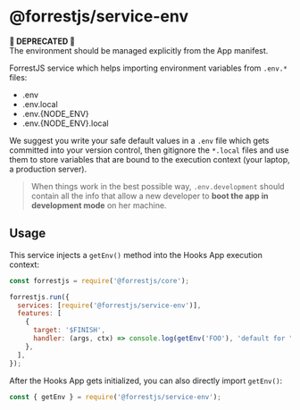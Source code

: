 # @forrestjs/service-env

**🚧 DEPRECATED 🚧**  
The environment should be managed explicitly from the App manifest.

ForrestJS service which helps importing environment variables from `.env.*` files:

- .env
- .env.local
- .env.{NODE_ENV}
- .env.{NODE_ENV}.local

We suggest you write your safe default values in a `.env` file which gets committed into
your version control, then gitignore the `*.local` files and use them to store variables
that are bound to the execution context (your laptop, a production server).

> When things work in the best possible way, `.env.development` should contain all the info
> that allow a new developer to **boot the app in development mode** on her machine.

## Usage

This service injects a `getEnv()` method into the Hooks App execution context:

```js
const forrestjs = require('@forrestjs/core');

forrestjs.run({
  services: [require('@forrestjs/service-env')],
  features: [
    {
      target: '$FINISH',
      handler: (args, ctx) => console.log(getEnv('FOO'), 'default for "foo"'),
    },
  ],
});
```

After the Hooks App gets initialized, you can also directly import `getEnv()`:

```js
const { getEnv } = require('@forrestjs/service-env');
```
